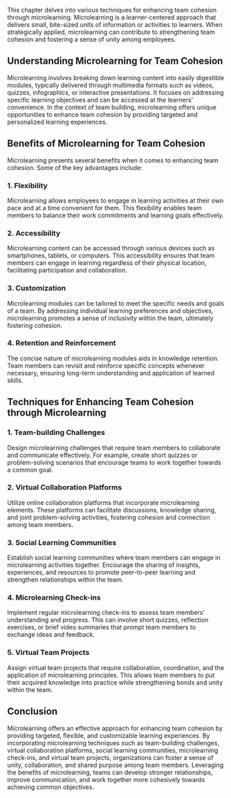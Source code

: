 
This chapter delves into various techniques for enhancing team cohesion through microlearning. Microlearning is a learner-centered approach that delivers small, bite-sized units of information or activities to learners. When strategically applied, microlearning can contribute to strengthening team cohesion and fostering a sense of unity among employees.

Understanding Microlearning for Team Cohesion
---------------------------------------------

Microlearning involves breaking down learning content into easily digestible modules, typically delivered through multimedia formats such as videos, quizzes, infographics, or interactive presentations. It focuses on addressing specific learning objectives and can be accessed at the learners' convenience. In the context of team building, microlearning offers unique opportunities to enhance team cohesion by providing targeted and personalized learning experiences.

Benefits of Microlearning for Team Cohesion
-------------------------------------------

Microlearning presents several benefits when it comes to enhancing team cohesion. Some of the key advantages include:

### 1\. Flexibility

Microlearning allows employees to engage in learning activities at their own pace and at a time convenient for them. This flexibility enables team members to balance their work commitments and learning goals effectively.

### 2\. Accessibility

Microlearning content can be accessed through various devices such as smartphones, tablets, or computers. This accessibility ensures that team members can engage in learning regardless of their physical location, facilitating participation and collaboration.

### 3\. Customization

Microlearning modules can be tailored to meet the specific needs and goals of a team. By addressing individual learning preferences and objectives, microlearning promotes a sense of inclusivity within the team, ultimately fostering cohesion.

### 4\. Retention and Reinforcement

The concise nature of microlearning modules aids in knowledge retention. Team members can revisit and reinforce specific concepts whenever necessary, ensuring long-term understanding and application of learned skills.

Techniques for Enhancing Team Cohesion through Microlearning
------------------------------------------------------------

### 1\. Team-building Challenges

Design microlearning challenges that require team members to collaborate and communicate effectively. For example, create short quizzes or problem-solving scenarios that encourage teams to work together towards a common goal.

### 2\. Virtual Collaboration Platforms

Utilize online collaboration platforms that incorporate microlearning elements. These platforms can facilitate discussions, knowledge sharing, and joint problem-solving activities, fostering cohesion and connection among team members.

### 3\. Social Learning Communities

Establish social learning communities where team members can engage in microlearning activities together. Encourage the sharing of insights, experiences, and resources to promote peer-to-peer learning and strengthen relationships within the team.

### 4\. Microlearning Check-ins

Implement regular microlearning check-ins to assess team members' understanding and progress. This can involve short quizzes, reflection exercises, or brief video summaries that prompt team members to exchange ideas and feedback.

### 5\. Virtual Team Projects

Assign virtual team projects that require collaboration, coordination, and the application of microlearning principles. This allows team members to put their acquired knowledge into practice while strengthening bonds and unity within the team.

Conclusion
----------

Microlearning offers an effective approach for enhancing team cohesion by providing targeted, flexible, and customizable learning experiences. By incorporating microlearning techniques such as team-building challenges, virtual collaboration platforms, social learning communities, microlearning check-ins, and virtual team projects, organizations can foster a sense of unity, collaboration, and shared purpose among team members. Leveraging the benefits of microlearning, teams can develop stronger relationships, improve communication, and work together more cohesively towards achieving common objectives.
